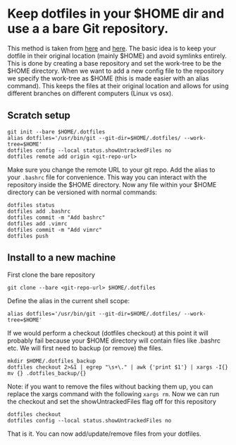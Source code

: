 # Keep dotfiles in your $HOME dir and use a a bare Git repository.
This method is taken from [here](https://www.atlassian.com/git/tutorials/dotfiles) and [here](https://news.ycombinator.com/item?id=11070797). The basic idea is to keep your dotfile in their original location (mainly $HOME) and avoid symlinks entirely. This is done by creating a base repository and set the work-tree to be the $HOME directory. When we want to add a new config file to the repository we specify the work-tree as $HOME (this is made easier with an alias command). This keeps the files at their original location and allows for using different branches on different computers (Linux vs osx).

## Scratch setup
```
git init --bare $HOME/.dotfiles
alias dotfiles='/usr/bin/git --git-dir=$HOME/.dotfiles/ --work-tree=$HOME'
dotfiles config --local status.showUntrackedFiles no
dotfiles remote add origin <git-repo-url>
```
Make sure you change the remote URL to your git repo. Add the alias to your `.bashrc` file for convenience. This way you can interact with the repository inside the $HOME directory.
Now any file within your $HOME directory can be versioned with normal commands:

```
dotfiles status
dotfiles add .bashrc
dotfiles commit -m "Add bashrc"
dotfiles add .vimrc
dotfiles commit -m "Add vimrc"
dotfiles push
```

## Install to a new machine
First clone the bare repository
```
git clone --bare <git-repo-url> $HOME/.dotfiles
```
Define the alias in the current shell scope:
```
alias dotfiles='/usr/bin/git --git-dir=$HOME/.dotfiles/ --work-tree=$HOME'
```
If we would perform a checkout (dotfiles checkout) at this point it will probably fail because your $HOME directory will contain files like .bashrc etc. We will first need to backup (or remove) the files.
```
mkdir $HOME/.dotfiles_backup
dotfiles checkout 2>&1 | egrep "\s+\." | awk {'print $1'} | xargs -I{} mv {} .dotfiles_backup/{}
```
Note: if you want to remove the files without backing them up, you can replace the xargs command with the following `xargs rm`.
Now we can run the checkout and set the showUntrackedFiles flag off for this repository
```
dotfiles checkout
dotfiles config --local status.showUntrackedFiles no
```

That is it. You can now add/update/remove files from your dotfiles.
